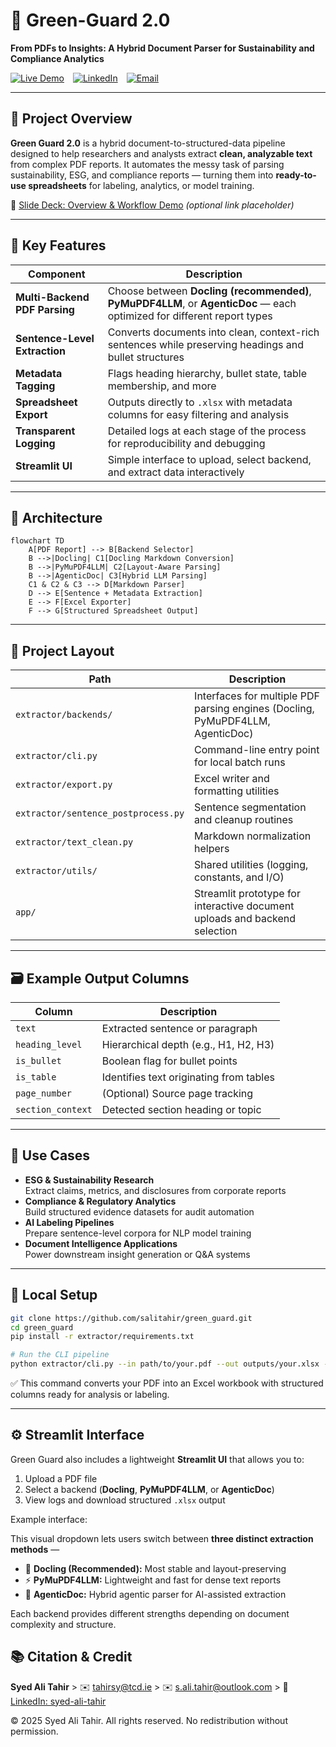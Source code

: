 # 🌿 Green-Guard 2.0  
**From PDFs to Insights: A Hybrid Document Parser for Sustainability and Compliance Analytics**

[![Live Demo](https://img.shields.io/badge/Live%20Demo-Streamlit-orange?logo=streamlit)](https://greenguard-documentparser.streamlit.app/) [![LinkedIn](https://img.shields.io/badge/Author-LinkedIn-blue?logo=linkedin)](https://www.linkedin.com/in/salitahir/) [![Email](https://img.shields.io/badge/Email-s.ali.tahir%40outlook.com-blue?logo=microsoft-outlook)](mailto:s.ali.tahir@outlook.com)

---

## 📌 Project Overview

**Green Guard 2.0** is a hybrid document-to-structured-data pipeline designed to help researchers and analysts extract **clean, analyzable text** from complex PDF reports. It automates the messy task of parsing sustainability, ESG, and compliance reports — turning them into **ready-to-use spreadsheets** for labeling, analytics, or model training.

📎 [Slide Deck: Overview & Workflow Demo](#) *(optional link placeholder)*

---

## 🚀 Key Features

| Component                     | Description                                                                                                              |
|-------------------------------|--------------------------------------------------------------------------------------------------------------------------|
| **Multi-Backend PDF Parsing** | Choose between **Docling (recommended)**, **PyMuPDF4LLM**, or **AgenticDoc** — each optimized for different report types |
| **Sentence-Level Extraction** | Converts documents into clean, context-rich sentences while preserving headings and bullet structures                    |
| **Metadata Tagging**          | Flags heading hierarchy, bullet state, table membership, and more                                                        |
| **Spreadsheet Export**        | Outputs directly to `.xlsx` with metadata columns for easy filtering and analysis                                        |
| **Transparent Logging**       | Detailed logs at each stage of the process for reproducibility and debugging                                             |
| **Streamlit UI**              | Simple interface to upload, select backend, and extract data interactively                                               |

---

## 🧠 Architecture

```mermaid
flowchart TD
    A[PDF Report] --> B[Backend Selector]
    B -->|Docling| C1[Docling Markdown Conversion]
    B -->|PyMuPDF4LLM| C2[Layout-Aware Parsing]
    B -->|AgenticDoc| C3[Hybrid LLM Parsing]
    C1 & C2 & C3 --> D[Markdown Parser]
    D --> E[Sentence + Metadata Extraction]
    E --> F[Excel Exporter]
    F --> G[Structured Spreadsheet Output]
```

---

## 📂 Project Layout

| Path                                 | Description                                                                    |
|--------------------------------------|--------------------------------------------------------------------------------|
| `extractor/backends/`                | Interfaces for multiple PDF parsing engines (Docling, PyMuPDF4LLM, AgenticDoc) |
| `extractor/cli.py`                   | Command-line entry point for local batch runs                                  |
| `extractor/export.py`                | Excel writer and formatting utilities                                          |
| `extractor/sentence_postprocess.py`  | Sentence segmentation and cleanup routines                                     |
| `extractor/text_clean.py`            | Markdown normalization helpers                                                 |
| `extractor/utils/`                   | Shared utilities (logging, constants, and I/O)                                 |
| `app/`                               | Streamlit prototype for interactive document uploads and backend selection     |

---

## 🗃️ Example Output Columns

| Column             | Description                             |
|--------------------|-----------------------------------------|
| `text`             | Extracted sentence or paragraph         |
| `heading_level`    | Hierarchical depth (e.g., H1, H2, H3)   |
| `is_bullet`        | Boolean flag for bullet points          |
| `is_table`         | Identifies text originating from tables |
| `page_number`      | (Optional) Source page tracking         |
| `section_context`  | Detected section heading or topic       |

---

## 🎯 Use Cases

- **ESG & Sustainability Research**  
  Extract claims, metrics, and disclosures from corporate reports  
- **Compliance & Regulatory Analytics**  
  Build structured evidence datasets for audit automation  
- **AI Labeling Pipelines**  
  Prepare sentence-level corpora for NLP model training  
- **Document Intelligence Applications**  
  Power downstream insight generation or Q&A systems  

---

## 🏁 Local Setup

```bash
git clone https://github.com/salitahir/green_guard.git
cd green_guard
pip install -r extractor/requirements.txt

# Run the CLI pipeline
python extractor/cli.py --in path/to/your.pdf --out outputs/your.xlsx --log-level INFO
````

✅ This command converts your PDF into an Excel workbook with structured columns ready for analysis or labeling.

---

## ⚙️ Streamlit Interface

Green Guard also includes a lightweight **Streamlit UI** that allows you to:  
1. Upload a PDF file  
2. Select a backend (**Docling**, **PyMuPDF4LLM**, or **AgenticDoc**)  
3. View logs and download structured `.xlsx` output  

Example interface:

This visual dropdown lets users switch between **three distinct extraction methods** —  
- 🧩 **Docling (Recommended):** Most stable and layout-preserving  
- ⚡ **PyMuPDF4LLM:** Lightweight and fast for dense text reports  
- 🧠 **AgenticDoc:** Hybrid agentic parser for AI-assisted extraction  

Each backend provides different strengths depending on document complexity and structure.

## 📚 Citation & Credit

**Syed Ali Tahir** >
✉️ [tahirsy@tcd.ie](mailto:tahirsy@tcd.ie) >
✉️ [s.ali.tahir@outlook.com](mailto:s.ali.tahir@outlook.com) >
🔗 [LinkedIn: syed-ali-tahir](https://www.linkedin.com/in/salitahir/)

© 2025 Syed Ali Tahir. All rights reserved. No redistribution without permission.  
